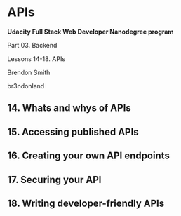 # APIs

**Udacity Full Stack Web Developer Nanodegree program**

Part 03. Backend

Lessons 14-18. APIs

Brendon Smith

br3ndonland

## 14. Whats and whys of APIs

## 15. Accessing published APIs

## 16. Creating your own API endpoints

## 17. Securing your API

## 18. Writing developer-friendly APIs